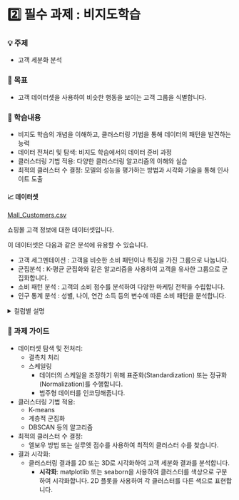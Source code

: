 # 2️⃣ 필수 과제 : 비지도학습

### 💡 **주제**

- 고객 세분화 분석

### 🎯 목표

- 고객 데이터셋을 사용하여 비슷한 행동을 보이는 고객 그룹을 식별합니다.

### 📖 학습내용

- 비지도 학습의 개념을 이해하고, 클러스터링 기법을 통해 데이터의 패턴을 발견하는 능력
- 데이터 전처리 및 탐색: 비지도 학습에서의 데이터 준비 과정
- 클러스터링 기법 적용: 다양한 클러스터링 알고리즘의 이해와 실습
- 최적의 클러스터 수 결정: 모델의 성능을 평가하는 방법과 시각화 기술을 통해 인사이트 도출

#### 📈 데이터셋

[Mall_Customers.csv](https://prod-files-secure.s3.us-west-2.amazonaws.com/83c75a39-3aba-4ba4-a792-7aefe4b07895/c79fcf90-1107-4040-adda-9efe350c35c1/Mall_Customers.csv)

  쇼핑몰 고객 정보에 대한 데이터셋입니다.

이 데이터셋은 다음과 같은 분석에 유용할 수 있습니다.
- 고객 세그멘테이션 : 고객을 비슷한 소비 패턴이나 특징을 가진 그룹으로 나눕니다.
- 군집분석 : K-평균 군집화와 같은 알고리즘을 사용하여 고객을 유사한 그룹으로 군집화합니다.
- 소비 패턴 분석 : 고객의 소비 점수를 분석하여 다양한 마케팅 전햑을 수립합니다.
- 인구 통계 분석 : 성별, 나이, 연간 소득 등의 변수에 따른 소비 패턴을 분석합니다.


<details>
  <summary>컬럼별 설명</summary>

- **CustomerID**: 고객 ID, 각 고객을 고유하게 식별하는 숫자입니다.
- **Gender**: 고객의 성별 (남성/여성).
- **Age**: 고객의 나이.
- **Annual Income (k$)**: 고객의 연간 소득 (단위: 천 달러).
- **Spending Score (1-100**): 고객의 소비 점수, 고객이 쇼핑몰에서 얼마나 적극적으로 소비하는지를 나타냅니다 (1에서 100 사이의 값).
  
</details>

### 🐾 과제 가이드

- 데이터셋 탐색 및 전처리:
    - 결측치 처리
    - 스케일링
        - 데이터의 스케일을 조정하기 위해 표준화(Standardization) 또는 정규화(Normalization)를 수행합니다.
        - 범주형 데이터를 인코딩해줍니다.
- 클러스터링 기법 적용:
    - K-means
    - 계층적 군집화
    - DBSCAN 등의 알고리즘
- 최적의 클러스터 수 결정:
    - 엘보우 방법 또는 실루엣 점수를 사용하여 최적의 클러스터 수를 찾습니다.
- 결과 시각화:
    - 클러스터링 결과를 2D 또는 3D로 시각화하여 고객 세분화 결과를 분석합니다.
        - **시각화**: matplotlib 또는 seaborn을 사용하여 클러스터를 색상으로 구분하여 시각화합니다. 2D 플롯을 사용하여 각 클러스터를 다른 색으로 표현합니다.